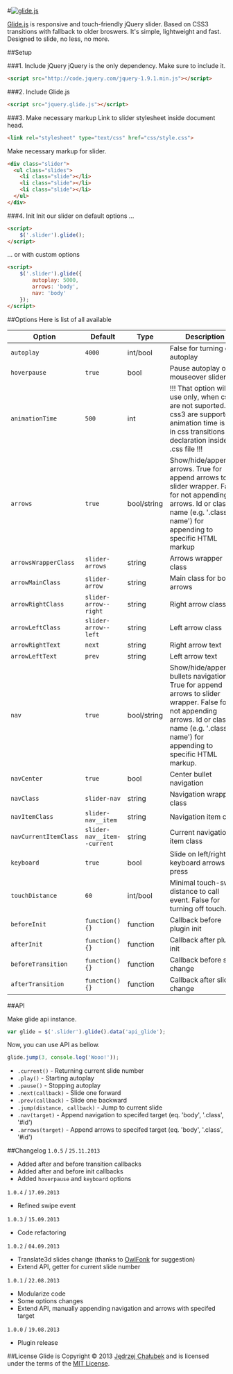 #[![glide.js](http://jedrzejchalubek.com/glide/images/slide-glide-github.png)](http://jedrzejchalubek.com/glide/)

[Glide.js](http://jedrzejchalubek.com/glide/) is responsive and touch-friendly jQuery slider. Based on CSS3 transitions with fallback to older broswers. It's simple, lightweight and fast. Designed to slide, no less, no more.

##Setup

###1. Include jQuery
jQuery is the only dependency. Make sure to include it.

``` html
<script src="http://code.jquery.com/jquery-1.9.1.min.js"></script>
```

###2. Include Glide.js

``` html
<script src="jquery.glide.js"></script>
```

###3. Make necessary markup
Link to slider stylesheet inside document head.

``` html	
<link rel="stylesheet" type="text/css" href="css/style.css">
```
	
Make necessary markup for slider.

``` html
<div class="slider">
  <ul class="slides">
    <li class="slide"></li>
    <li class="slide"></li>
    <li class="slide"></li>
  </ul>
</div>
```

###4. Init
Init our slider on default options ...

``` html
<script>
	$('.slider').glide();
</script>
```
	
… or with custom options

``` html
<script>
	$('.slider').glide({
		autoplay: 5000,
		arrows: 'body',
		nav: 'body'
	});
</script>
```

##Options
Here is list of all available

| Option | Default | Type | Description
|-------|--------|-----|-----
| `autoplay` | `4000` | int/bool | False for turning off autoplay
| `hoverpause` | `true` | bool | Pause autoplay on mouseover slider 
| `animationTime` | `500` | int | !!! That option will be use only, when css3 are not suported. If css3 are supported animation time is set in css transitions declaration inside .css file !!!
| `arrows` | `true` | bool/string | Show/hide/appendTo arrows. True for append arrows to slider wrapper. False for not appending arrows. Id or class name (e.g. '.class-name') for appending to specific HTML markup
| `arrowsWrapperClass` | `slider-arrows` | string | Arrows wrapper class
| `arrowMainClass` | `slider-arrow` | string | Main class for both arrows
| `arrowRightClass` | `slider-arrow--right` | string | Right arrow class
| `arrowLeftClass` | `slider-arrow--left` | string | Left arrow class
| `arrowRightText` | `next` | string | Right arrow text
| `arrowLeftText` | `prev` | string | Left arrow text
| `nav` | `true` | bool/string | Show/hide/appendTo bullets navigation. True for append arrows to slider wrapper. False for not appending arrows. Id or class name (e.g. '.class-name') for appending to specific HTML markup.
| `navCenter` | `true` | bool | Center bullet navigation
| `navClass` | `slider-nav` | string | Navigation wrapper class
| `navItemClass` | `slider-nav__item` | string | Navigation item class
| `navCurrentItemClass` | `slider-nav__item--current` | string | Current navigation item class
| `keyboard` | `true` | bool | Slide on left/right keyboard arrows press
| `touchDistance` | `60` | int/bool | Minimal touch-swipe distance to call event. False for turning off touch.
| `beforeInit` | `function(){}` | function | Callback before plugin init
| `afterInit` | `function(){}` | function | Callback after plugin init
| `beforeTransition` | `function(){}` | function | Callback before slide change
| `afterTransition` | `function(){}` | function | Callback after slide change

##API

Make glide api instance.

``` js
var glide = $('.slider').glide().data('api_glide');
```


Now, you can use API as bellow.

``` js
glide.jump(3, console.log('Wooo!'));
```

- `.current()` - Returning current slide number
- `.play()` - Starting autoplay
- `.pause()` - Stopping autoplay
- `.next(callback)` - Slide one forward
- `.prev(callback)` - Slide one backward
- `.jump(distance, callback)` - Jump to current slide
- `.nav(target)` - Append navigation to specifed target (eq. 'body', '.class', '#id')
- `.arrows(target)` - Append arrows to specifed target (eq. 'body', '.class', '#id')


##Changelog
`1.0.5` / `25.11.2013`

- Added after and before transition callbacks
- Added after and before init callbacks
- Added `hoverpause` and `keyboard` options

`1.0.4` / `17.09.2013`

- Refined swipe event

`1.0.3` / `15.09.2013`

- Code refactoring


`1.0.2` / `04.09.2013`

- Translate3d slides change (thanks to [OwlFonk](https://github.com/OwlFonk) for suggestion)
- Extend API, getter for current slide number


`1.0.1` / `22.08.2013`

- Modularize code
- Some options changes
- Extend API, manually appending navigation and arrows with specifed target

`1.0.0` / `19.08.2013`

- Plugin release

##License
Glide is Copyright © 2013 [Jędrzej Chałubek](http://jedrzejchalubek.com) and is licensed under the terms of the [MIT License](http://opensource.org/licenses/MIT).
